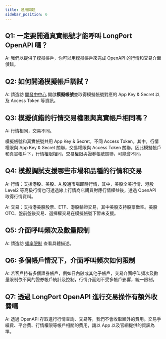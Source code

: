 ```yaml
---
title: 通用問題
sidebar_position: 0
---
```


## Q1: 一定要開通真實帳號才能呼叫 LongPort OpenAPI 嗎？

A: 我們以提供了模擬帳戶，你可以用模擬帳戶來完成 OpenAPI 的行情和交易介面偵錯。

## Q2: 如何開通模擬帳戶調試？

A: 請造訪 [開發中中心](/account) 開啟**模擬帳號**並取得模擬帳號對應的 App Key & Secret 以及 Access Token 等資訊。

## Q3: 模擬偵錯的行情交易權限與真實帳戶相同嗎？

A: 行情相同，交易不同。

模擬帳號和真實帳號共用 App Key & Secret，不同 Access Token。其中，行情權限與 App Key & Secret 關聯，交易權限與 Access Token 關聯，因此模擬帳戶和真實帳戶下，行情權限相同，交易權限與證券帳號關聯，可能會不同。

## Q4: 模擬調試支援哪些市場和品種的行情和交易

A: 行情：支援港股、美股、A 股通市場即時行情，其中，美股全美行情、港股 Level2 等高級行情也可透過線上行情商店購買對應行情權益後，透過 OpenAPI 取得行情資料。

A: 交易：支持港美股股票、ETF、港股輪證交易，其中美股支持股票做空。美股 OTC、盤前盤後交易、選擇權交易在模擬帳號下暫未支援。

## Q5: 介面呼叫頻次及數量限制

A: 請造訪 [頻率限制](/docs/#rate-limit) 查看具體描述。

## Q6: 多個帳戶情況下，介面呼叫頻次如何限制

A: 若客戶持有多個證券帳戶，例如日內融或其他子帳戶，交易介面呼叫頻次及數量限制依不同的證券帳戶統計及控制，行情介面則不受多帳戶影響，統一限制。

## Q7: 透過 LongPort OpenAPI 進行交易操作有額外收費嗎

A: 透過 OpenAPI 存取進行行情查詢、交易等，我們不會收取額外的費用。交易手續費、平台費、行情權限等帳戶相關的費用，請以 App 以及官網提供的資訊為準。
